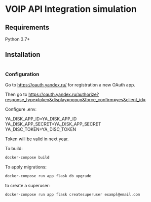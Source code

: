 # VOIP API Integration simulation

## Requirements
Python 3.7+

## Installation
```bash

```

### Configuration

Go to https://oauth.yandex.ru/ for registration a new OAuth app.

Then go to https://oauth.yandex.ru/authorize?response_type=token&display=popup&force_confirm=yes&client_id=<client-id>

Configure .env:

YA_DISK_APP_ID=YA_DISK_APP_ID
YA_DISK_APP_SECRET=YA_DISK_APP_SECRET
YA_DISC_TOKEN=YA_DISC_TOKEN

Token will be valid in next year.


To build:
```bash
docker-compose build
```
To apply migrations:
```bash
docker-compose run app flask db upgrade
```
to create a superuser:
```bash
docker-compose run app flask createsuperuser exampl@email.com
```

